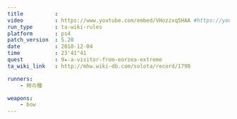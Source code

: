 ```yaml
---
title          :
video          : https://www.youtube.com/embed/VHozzxq5HAA #https://youtu.be/VHozzxq5HAA
run_type       : ta-wiki-rules
platform       : ps4
patch_version  : 5.20
date           : 2018-12-04
time           : 23'41"41
quest          : 9★-a-visitor-from-eorzea-extreme
ta_wiki_link   : http://mhw.wiki-db.com/solota/record/1798

runners:
    - 柿の種

weapons:
    - bow
---
```

